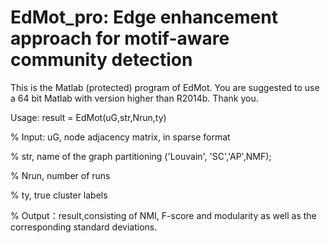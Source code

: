 # EdMot_pro: Edge enhancement approach for motif-aware community detection 
This is the Matlab (protected) program of EdMot.
You are suggested to use a 64 bit Matlab with version higher than R2014b. Thank you.

Usage:
result = EdMot(uG,str,Nrun,ty)

% Input: uG, node adjacency matrix, in sparse format

%        str, name of the graph partitioning ('Louvain', 'SC','AP',NMF);

%        Nrun, number of runs

%        ty, true cluster labels

% Output：result,consisting of NMI, F-score and modularity as well as the corresponding standard deviations.
